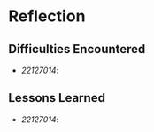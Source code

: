 # **Reflection**

## **Difficulties Encountered**
- *22127014*:

## **Lessons Learned**
- *22127014*:

